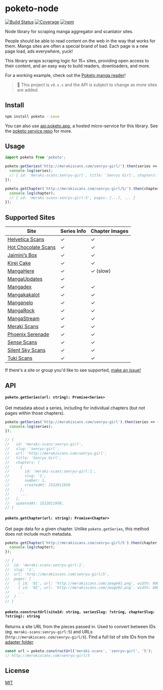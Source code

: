 # poketo-node

[![Build Status](https://badgen.net/travis/poketo/node)](https://travis-ci.org/poketo/node)
[![Coverage](https://badgen.net/coveralls/c/github/poketo/node)](https://coveralls.io/github/poketo/node)
[![npm](https://badgen.now.sh/npm/v/poketo)](https://www.npmjs.com/package/poketo)

Node library for scraping manga aggregator and scanlator sites.

People should be able to read content on the web in the way that works for them. Manga sites are often a special brand of bad. Each page is a new page load, ads everywhere, yuck!

This library wraps scraping logic for 15+ sites, providing open access to their content, and an easy way to build readers, downloaders, and more.

For a working example, check out the [Poketo manga reader](https://poketo.app)!

> :construction: This project is `v0.x.x` and the API is subject to change as more sites are added.

## Install

```bash
npm install poketo --save
```

You can also use [api.poketo.app](https://api.poketo.app), a hosted micro-service for this library. See the [poketo service repo](https://github.com/poketo/service) for more.

## Usage

```js
import poketo from 'poketo';

poketo.getSeries('http://merakiscans.com/senryu-girl/').then(series => {
  console.log(series);
  // { id: 'meraki-scans:senryu-girl', title: 'Senryu Girl', chapters: [...], ... }
});

poketo.getChapter('http://merakiscans.com/senryu-girl/5/').then(chapter => {
  console.log(chapter);
  // { id: 'meraki-scans:senryu-girl:5', pages: [...], ... }
});
```

## Supported Sites

| Site                                                | Series Info | Chapter Images |
| --------------------------------------------------- | ----------- | -------------- |
| [Helvetica Scans](http://helveticascans.com)        | ✓           | ✓              |
| [Hot Chocolate Scans](http://hotchocolatescans.com) | ✓           | ✓              |
| [Jaimini’s Box](https://jaiminisbox.com)            | ✓           | ✓              |
| [Kirei Cake](https://kireicake.com)                 | ✓           | ✓              |
| [MangaHere](http://www.mangahere.cc)                | ✓           | ✓ (slow)       |
| [MangaUpdates](http://mangaupdates.com)             | ✓           |                |
| [Mangadex](https://mangadex.org)                    | ✓           | ✓              |
| [Mangakakalot](http://mangakakalot.com)             | ✓           | ✓              |
| [Manganelo](http://manganelo.com)                   | ✓           | ✓              |
| [MangaRock](https://mangarock.com)                  | ✓           | ✓              |
| [MangaStream](https://readms.net)                   | ✓           | ✓              |
| [Meraki Scans](http://merakiscans.com)              | ✓           | ✓              |
| [Phoenix Serenade](https://serenade.moe)            | ✓           | ✓              |
| [Sense Scans](https://sensescans.com)               | ✓           | ✓              |
| [Silent Sky Scans](http://www.silentsky-scans.net)  | ✓           | ✓              |
| [Tuki Scans](https://tukimoop.pw)                   | ✓           | ✓              |

If there's a site or group you'd like to see supported, [make an issue!](https://github.com/poketo/node/issues/new)

## API

#### `poketo.getSeries(url: string): Promise<Series>`

Get metadata about a series, including for individual chapters (but not pages within those chapters).

```js
poketo.getSeries('http://merakiscans.com/senryu-girl').then(series => {
  console.log(series);
});

// {
//   id: 'meraki-scans:senryu-girl',
//   slug: 'senryu-girl',
//   url: 'http://merakiscans.com/senryu-girl',
//   title: 'Senryu Girl',
//   chapters: [
//     {
//       id: 'meraki-scans:senryu-girl:1',
//       slug: '1',
//       number: 1,
//       createdAt: 1522811950
//     },
//     ...
//   ],
//   updatedAt: 1522811950,
// }
```

#### `poketo.getChapter(url: string): Promise<Chapter>`

Get page data for a given chapter. Unlike `poketo.getSeries`, this method does not include much metadata.

```js
poketo.getChapter('http://merakiscans.com/senryu-girl/5').then(chapter => {
  console.log(chapter);
});

// {
//  id: 'meraki-scans:senryu-girl:1',
//  slug: '1',
//  url: 'http://merakiscans.com/senryu-girl/5',
//  pages: [
//    { id: '01', url: 'http://merakiscans.com/image01.png', width: 800, height: 1200 },
//    { id: '02', url: 'http://merakiscans.com/image02.png', width: 800, height: 1200 },
//    ...
//  ]
// }
```

#### `poketo.constructUrl(siteId: string, seriesSlug: ?string, chapterSlug: ?string): string`

Returns a site URL from the pieces passed in. Used to convert between IDs (eg. `meraki-scans:senryu-girl:5`) and URLs (`http://merakiscans.com/senryu-girl/5`). Find a full list of site IDs from the [adapter folder](https://github.com/poketo/node/tree/master/src/adapters).

```js
const url = poketo.constructUrl('meraki-scans', 'senryu-girl', '5');
// http://merakiscans.com/senryu-girl/5
```

## License

[MIT](https://github.com/poketo/node/blob/master/LICENSE.md)
